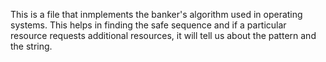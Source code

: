 This is a file that inmplements the banker's algorithm used in operating systems. This helps in finding the safe sequence and if a particular resource requests additional resources, 
it will tell us about the pattern and the string. 
